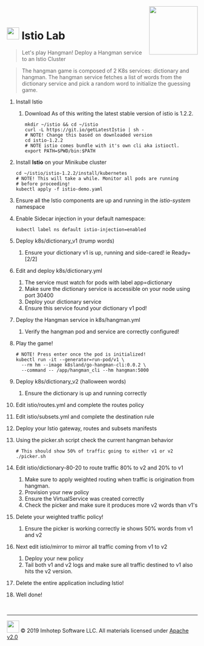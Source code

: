 <img src="../assets/k8sland.png" align="right" width="128" height="auto"/>

<br/>


# <img src="../assets/lab.png" width="32" height="auto"/> Istio Lab

> Let's play Hangman! Deploy a Hangman service to an Istio Cluster

> The hangman game is composed of 2 K8s services: dictionary and hangman. The hangman
> service fetches a list of words from the dictionary service and pick a random word to
> initialize the guessing game.


1. Install Istio

   1. Download
      As of this writing the latest stable version of istio is 1.2.2.

      ```shell
      mkdir ~/istio && cd ~/istio
      curl -L https://git.io/getLatestIstio | sh -
      # NOTE! Change this based on downloaded version
      cd istio-1.2.2
      # NOTE istio comes bundle with it's own cli aka istioctl.
      export PATH=$PWD/bin:$PATH
      ```

  1. Install **Istio** on your Minikube cluster

      ```shell
      cd ~/istio/istio-1.2.2/install/kubernetes
      # NOTE! This will take a while. Monitor all pods are running
      # before proceeding!
      kubectl apply -f istio-demo.yaml
      ```

1. Ensure all the Istio components are up and running in the *istio-system* namespace
1. Enable Sidecar injection in your default namespace:

    ```shell
    kubectl label ns default istio-injection=enabled
    ```

1. Deploy k8s/dictionary_v1 (trump words)
   1. Ensure your dictionary v1 is up, running and side-cared! ie Ready=[2/2]
1. Edit and deploy k8s/dictionary.yml
   1. The service must watch for pods with label app=dictionary
   2. Make sure the dictionary service is accessible on your node using port 30400
   3. Deploy your dictionary service
   4. Ensure this service found your dictionary v1 pod!
1. Deploy the Hangman service in k8s/hangman.yml
   1. Verify the hangman pod and service are correctly configured!
1. Play the game!

    ```shell
    # NOTE! Press enter once the pod is initialized!
    kubectl run -it --generator=run-pod/v1 \
      --rm hm --image k8sland/go-hangman-cli:0.0.2 \
      --command -- /app/hangman_cli --hm hangman:5000
    ```

1. Deploy k8s/dictionary_v2 (halloween words)
   1. Ensure the dictionary is up and running correctly
1. Edit istio/routes.yml and complete the routes policy
1. Edit istio/subsets.yml and complete the destination rule
1. Deploy your Istio gateway, routes and subsets manifests
1. Using the picker.sh script check the current hangman behavior

    ```shell
    # This should show 50% of traffic going to either v1 or v2
    ./picker.sh
    ```

1. Edit istio/dictionary-80-20 to route traffic 80% to v2 and 20% to v1
    1. Make sure to apply weighted routing when traffic is origination from hangman.
    2. Provision your new policy
    3. Ensure the VirtualService was created correctly
    4. Check the picker and make sure it produces more v2 words than v1's
1. Delete your weighted traffic policy!
    1. Ensure the picker is working correctly ie shows 50% words from v1 and v2
1. Next edit istio/mirror to mirror all traffic coming from v1 to v2
    1. Deploy your new policy
    2. Tail both v1 and v2 logs and make sure all traffic destined to v1 also hits the v2 version.
1. Delete the entire application including Istio!
1. Well done!

<br/>

---
<img src="../assets/imhotep_logo.png" width="32" height="auto"/> © 2019 Imhotep Software LLC.
All materials licensed under [Apache v2.0](http://www.apache.org/licenses/LICENSE-2.0)
